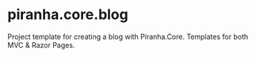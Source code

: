 # piranha.core.blog
Project template for creating a blog with Piranha.Core. Templates for both MVC &amp; Razor Pages.

